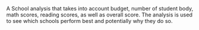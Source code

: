 A School analysis that takes into account budget, number of student body, math scores, reading scores, as well as overall score. The analysis is used to see which schools perform best and potentially why they do so.
